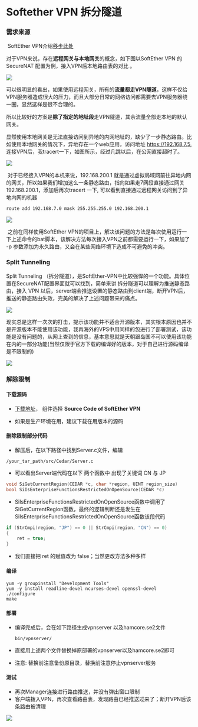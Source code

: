 # Softether VPN 拆分隧道


### 需求来源

​	SoftEther VPN介绍[移步此处](https://zh.wikipedia.org/zh-cn/SoftEther_VPN)

​	对于VPN来说，存在**远程网关与本地网关**的概念，如下图以SoftEther VPN 的 SecureNAT 配置为例，接入VPN后本地路由表的对比 。



![](https://i.loli.net/2020/02/26/aIHLx475TWp3vlw.png)

​	可以很明显的看出，如果使用远程网关，所有的**流量都走VPN隧道**，这样不仅给VPN服务器造成很大的压力，而且大部分日常的网络访问都需要去VPN服务器绕一圈，显然这样是很不合理的。

​	所以比较好的方案是**除了指定的地址段**走VPN隧道，其余流量全部走本地的默认网关。

​	显然使用本地网关是无法直接访问到异地的内网地址的，缺少了一步静态路由。比如使用本地网关的情况下，异地存在一个web应用，访问地址 https://192.168.7.5, 连接VPN后，我tracert一下，如图所示，经过几跳以后，在公网直接超时了。

![](https://i.loli.net/2020/02/26/Jzeh1dVi2LFRaCb.png)

​    对于已经接入VPN的本机来说，192.168.200.1 就是通过虚拟局域网前往异地内网的网关，所以如果我们增加这么一条静态路由，指向如果走7网段直接通过网关192.168.200.1，添加后再次tracert 一下, 可以看到直接通过远程网关访问到了异地内网的机器

```bat
route add 192.168.7.0 mask 255.255.255.0 192.168.200.1
```

![](https://i.loli.net/2020/02/26/1HuA4CXDqnbNriB.png)

​    之前在同样使用SoftEther VPN的项目上，解决该问题的方法是每次使用运行一下上述命令的bat脚本，该解决方法每次接入VPN之前都需要运行一下，如果加了 -p 参数添加为永久路由，又会在某些网络环境下造成不可避免的冲突。





### Split Tunneling

   Split Tunneling （拆分隧道），是SoftEther-VPN中比较强悍的一个功能。具体位置在SecureNAT配置界面就可以找到，简单来讲 拆分隧道可以理解为推送静态路由，接入 VPN 以后，server端会推送设置的静态路由到client端，断开VPN后，推送的静态路由失效，完美的解决了上述问题带来的痛点。

![](https://i.loli.net/2020/02/26/CqKDUlWzROFdYZL.png)



   现实总是这样一次次的打击，提示该功能并不适合开源版本，其实根本原因也并不是开源版本不能使用该功能，我再海外的VPS中用同样的包进行了部署测试，该功能是没有问题的，从网上查到的信息，基本意思就是天朝跟岛国不可以使用该功能在内的一部分功能(当然仅限于官方下载的编译好的版本，对于自己进行源码编译是不限制的)

![](https://i.loli.net/2020/02/26/SyAj8n7d4sHw2YK.png)

  

### 解除限制

#### 下载源码

- [下载地址](https://www.softether-download.com/?product=softether)， 组件选择 **Source Code of SoftEther VPN**

- 如果是生产环境在用，建议下载在用版本的源码



#### 删除限制部分代码

- 解压后，在以下路径中找到Server.c文件，编辑 

```shell
/your_tar_path/src/Cedar/Server.c
```

- 可以看出Server端代码在以下 两个函数中 出现了关键词 CN 与 JP

```c
void SiGetCurrentRegion(CEDAR *c, char *region, UINT region_size)
bool SiIsEnterpriseFunctionsRestrictedOnOpenSource(CEDAR *c)
```

- SiIsEnterpriseFunctionsRestrictedOnOpenSource函数中调用了SiGetCurrentRegion函数，最终的逻辑判断还是发生在SiIsEnterpriseFunctionsRestrictedOnOpenSource函数该段代码

```c
if (StrCmpi(region, "JP") == 0 || StrCmpi(region, "CN") == 0)
{
	ret = true;
}
```

- 我们直接把 ret 的赋值改为  false；当然更改方法多种多样

#### 编译

```shell
yum -y groupinstall "Development Tools"
yum -y install readline-devel ncurses-devel openssl-devel
./configure
make
```



#### 部署

- 编译完成后，会在如下路径生成vpnserver 以及hamcore.se2文件

  ```shell
  bin/vpnserver/
  ```

- 直接用上述两个文件替换掉原部署的vpnserver以及hamcore.se2即可

- 注意: 替换前注意备份原目录，替换前注意停止vpnserver服务



#### 测试

- 再次Manager连接进行路由推送，并没有弹出窗口限制
- 客户端拨入VPN，再次查看路由表，发现路由已经推送过来了；断开VPN后该条路由被清理

![](https://i.loli.net/2020/02/27/OKMf1gVhsnZ9lvH.png)
